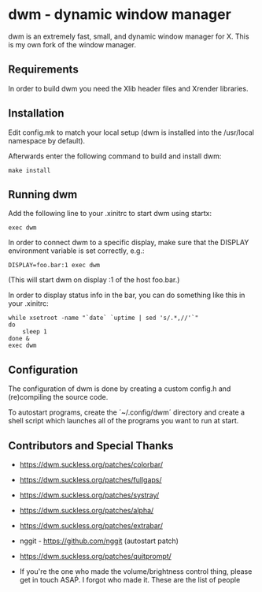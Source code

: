 dwm - dynamic window manager
============================
dwm is an extremely fast, small, and dynamic window manager for X.
This is my own fork of the window manager.

Requirements
------------
In order to build dwm you need the Xlib header files and Xrender libraries.


Installation
------------
Edit config.mk to match your local setup (dwm is installed into
the /usr/local namespace by default).

Afterwards enter the following command to build and install dwm:

    make install


Running dwm
-----------
Add the following line to your .xinitrc to start dwm using startx:

    exec dwm

In order to connect dwm to a specific display, make sure that
the DISPLAY environment variable is set correctly, e.g.:

    DISPLAY=foo.bar:1 exec dwm

(This will start dwm on display :1 of the host foo.bar.)

In order to display status info in the bar, you can do something
like this in your .xinitrc:

    while xsetroot -name "`date` `uptime | sed 's/.*,//'`"
    do
    	sleep 1
    done &
    exec dwm


Configuration
-------------
The configuration of dwm is done by creating a custom config.h
and (re)compiling the source code.

To autostart programs, create the ´~/.config/dwm´ directory and create 
a shell script which launches all of the programs you want to run at start.

Contributors and Special Thanks
-------------------------------
- https://dwm.suckless.org/patches/colorbar/
- https://dwm.suckless.org/patches/fullgaps/
- https://dwm.suckless.org/patches/systray/
- https://dwm.suckless.org/patches/alpha/
- https://dwm.suckless.org/patches/extrabar/
- nggit - https://github.com/nggit (autostart patch)
- https://dwm.suckless.org/patches/quitprompt/

- If you're the one who made the volume/brightness control thing, please get in touch ASAṔ. I forgot who made it.
These are the list of people
